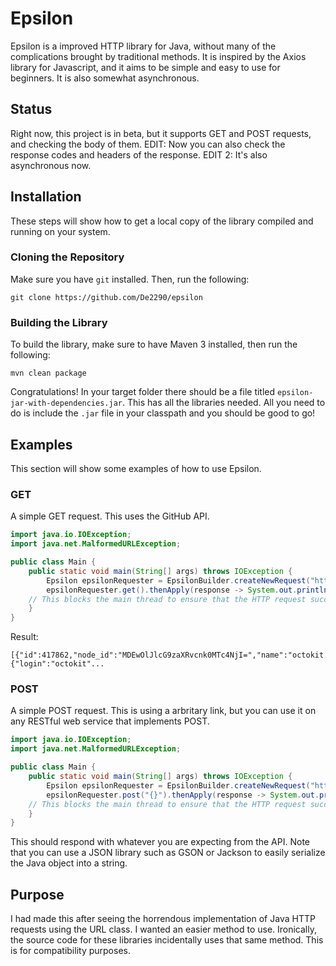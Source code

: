 # Epsilon
Epsilon is a improved HTTP library for Java, without many of the complications brought by traditional methods.
It is inspired by the Axios library for Javascript, and it aims to be simple and easy to use for beginners.
It is also somewhat asynchronous.

## Status
Right now, this project is in beta, but it supports GET and POST requests, and checking the body of them.
EDIT: Now you can also check the response codes and headers of the response.
EDIT 2: It's also asynchronous now.

## Installation
These steps will show how to get a local copy of the library compiled and running on your system.

### Cloning the Repository
Make sure you have `git` installed. Then, run the following:

```
git clone https://github.com/De2290/epsilon
```

### Building the Library
To build the library, make sure to have Maven 3 installed, then run the following:

```
mvn clean package
```

Congratulations! In your target folder there should be a file titled `epsilon-jar-with-dependencies.jar`. This has all the libraries needed.
All you need to do is include the `.jar` file in your classpath and you should be good to go!


## Examples
This section will show some examples of how to use Epsilon.

### GET
A simple GET request. This uses the GitHub API.

```Java
import java.io.IOException;
import java.net.MalformedURLException;

public class Main {
    public static void main(String[] args) throws IOException {
        Epsilon epsilonRequester = EpsilonBuilder.createNewRequest("https://api.github.com/orgs/octokit/repos");
        epsilonRequester.get().thenApply(response -> System.out.println(response.getBody())).get();
	// This blocks the main thread to ensure that the HTTP request succeeds before our program ends.
    }
}

```

Result:

```
[{"id":417862,"node_id":"MDEwOlJlcG9zaXRvcnk0MTc4NjI=","name":"octokit.rb","full_name":"octokit/octokit.rb","private":false,"owner":{"login":"octokit"...
```

### POST
A simple POST request. This is using a arbritary link, but you can use it on any RESTful web service that implements POST.

```Java
import java.io.IOException;
import java.net.MalformedURLException;

public class Main {
    public static void main(String[] args) throws IOException {
        Epsilon epsilonRequester = EpsilonBuilder.createNewRequest("https://your-url-here.com/api/addUser");
        epsilonRequester.post("{}").thenApply(response -> System.out.println(response.getBody())).get();
	// This blocks the main thread to ensure that the HTTP request succeeds before our program ends.
    }
}

```

This should respond with whatever you are expecting from the API. Note that you can use a JSON library such as GSON or Jackson to easily serialize the Java object into a string.
## Purpose
I had made this after seeing the horrendous implementation of Java HTTP requests using the URL class. I wanted an easier method to use.
Ironically, the source code for these libraries incidentally uses that same method. This is for compatibility purposes.

